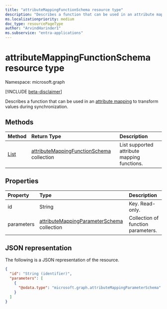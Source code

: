 ```yaml
---
title: "attributeMappingFunctionSchema resource type"
description: "Describes a function that can be used in an attribute mapping to transform values during synchronization."
ms.localizationpriority: medium
doc_type: resourcePageType
author: "ArvindHarinder1"
ms.subservice: "entra-applications"
---
```


# attributeMappingFunctionSchema resource type

Namespace: microsoft.graph

[!INCLUDE [beta-disclaimer](../../includes/beta-disclaimer.md)]

Describes a function that can be used in an [attribute mapping](synchronization-attributemapping.md) to transform values during synchronization.

## Methods

| Method           | Return Type    |Description|
|:---------------|:--------|:----------|
|[List](../api/synchronization-synchronizationschema-functions.md) | [attributeMappingFunctionSchema](../resources/synchronization-attributemappingfunctionschema.md) collection|List supported attribute mapping functions.|

## Properties

| Property                   | Type                      | Description    |
|:---------------------------|:-------------------------|:---------------|
|id                        |String                    |Key. Read-only. |
|parameters                  |[attributeMappingParameterSchema](../resources/synchronization-attributemappingparameterschema.md) collection  |Collection of function parameters.|

## JSON representation

The following is a JSON representation of the resource.

<!-- {
  "blockType": "resource",
  "optionalProperties": [

  ],
  "@odata.type": "microsoft.graph.attributeMappingFunctionSchema"
}-->

```json
{
  "id": "String (identifier)",
  "parameters": [
    {
      "@odata.type": "microsoft.graph.attributeMappingParameterSchema"
    }
  ]
}
```

<!-- uuid: 8fcb5dbc-d5aa-4681-8e31-b001d5168d79
2015-10-25 14:57:30 UTC -->
<!--
{
  "type": "#page.annotation",
  "description": "attributeMappingFunctionSchema resource",
  "keywords": "",
  "section": "documentation",
  "tocPath": "",
  "suppressions": []
}
-->


